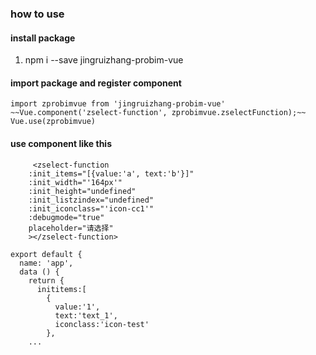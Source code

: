 ### how to use
#### install package
1. npm i --save jingruizhang-probim-vue

#### import package and register component
```
import zprobimvue from 'jingruizhang-probim-vue'
~~Vue.component('zselect-function', zprobimvue.zselectFunction);~~
Vue.use(zprobimvue)
```

#### use component like this
```
     <zselect-function
    :init_items="[{value:'a', text:'b'}]"
    :init_width="'164px'"
    :init_height="undefined"
    :init_listzindex="undefined"
    :init_iconclass="'icon-cc1'"
    :debugmode="true"
    placeholder="请选择"
    ></zselect-function>
```
```
export default {
  name: 'app',
  data () {
    return {
      inititems:[
        {
          value:'1',
          text:'text_1',
          iconclass:'icon-test'
        },
    ...
```